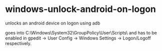 # windows-unlock-android-on-logon
unlocks an android device on logon using adb

goes into C:\Windows\System32\GroupPolicy\User\Scripts\ 
and has to be enabled in gpedit -> User Config -> Windows Settings -> Logon/Logoff respectively.
